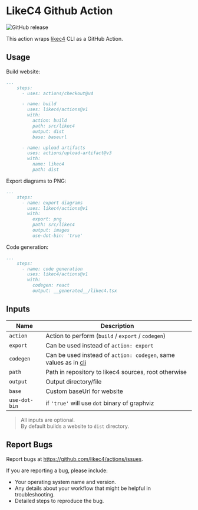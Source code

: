 # LikeC4 Github Action

![GitHub release](https://img.shields.io/github/release/likec4/actions.svg)

This action wraps [likec4](https://likec4.dev/docs/tools/cli/) CLI as a GitHub Action.
 
## Usage

Build website:

```yaml
...
    steps:
      - uses: actions/checkout@v4

      - name: build
        uses: likec4/actions@v1
        with:
          action: build
          path: src/likec4
          output: dist
          base: baseurl

      - name: upload artifacts
        uses: actions/upload-artifact@v3
        with:
          name: likec4
          path: dist
```

Export diagrams to PNG:

```yaml
...
    steps:
      - name: export diagrams
        uses: likec4/actions@v1
        with:
          export: png
          path: src/likec4
          output: images
          use-dot-bin: 'true'
```

Code generation:

```yaml
...
    steps:
      - name: code generation
        uses: likec4/actions@v1
        with:
          codegen: react
          output: __generated__/likec4.tsx
```

## Inputs

| Name          | Description                                                                                           |
| ------------- | ----------------------------------------------------------------------------------------------------- |
| `action`      | Action to perform (`build` / `export` / `codegen`)                                                    |
| `export`      | Can be used instead of `action: export`                                                               |
| `codegen`     | Can be used instead of `action: codegen`, same values as in [cli](https://likec4.dev/docs/tools/cli/) |
| `path`        | Path in repository to likec4 sources, root otherwise                                                  |
| `output`      | Output directory/file                                                                                 |
| `base`        | Custom baseUrl for website                                                                            |
| `use-dot-bin` | if `'true'` will use `dot` binary of graphviz                                                         |

> All inputs are optional.  
> By default builds a website to `dist` directory.

## Report Bugs

Report bugs at https://github.com/likec4/actions/issues.

If you are reporting a bug, please include:

*   Your operating system name and version.
*   Any details about your workflow that might be helpful in troubleshooting.
*   Detailed steps to reproduce the bug.
